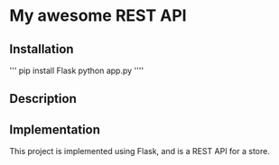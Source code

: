 # My awesome REST API

## Installation

'''
pip install Flask
python app.py
''''


## Description


## Implementation


This project is implemented using Flask, and is a REST API for a store.
